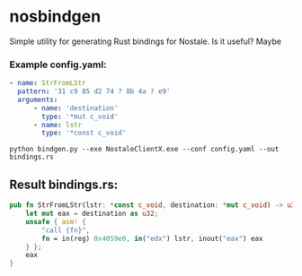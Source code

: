 # nosbindgen
Simple utility for generating Rust bindings for Nostale. Is it useful? Maybe


### Example config.yaml:
```yaml
- name: StrFromLStr
  pattern: '31 c9 85 d2 74 ? 8b 4a ? e9'
  arguments:
      - name: 'destination'
        type: '*mut c_void'
      - name: lstr
        type: '*const c_void'
```

```shell script
python bindgen.py --exe NostaleClientX.exe --conf config.yaml --out bindings.rs
```

## Result bindings.rs:
```rust
pub fn StrFromLStr(lstr: *const c_void, destination: *mut c_void) -> u32 { 
    let mut eax = destination as u32;
    unsafe { asm! { 
        "call {fn}",
        fn = in(reg) 0x4059e0, in("edx") lstr, inout("eax") eax
    } };
    eax
}
```